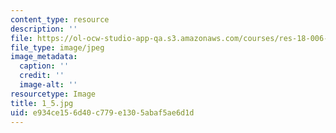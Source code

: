 ```yaml
---
content_type: resource
description: ''
file: https://ol-ocw-studio-app-qa.s3.amazonaws.com/courses/res-18-006-calculus-revisited-single-variable-calculus-fall-2010/e934ce156d40c779e1305abaf5ae6d1d_1_5.jpg
file_type: image/jpeg
image_metadata:
  caption: ''
  credit: ''
  image-alt: ''
resourcetype: Image
title: 1_5.jpg
uid: e934ce15-6d40-c779-e130-5abaf5ae6d1d
---
```

